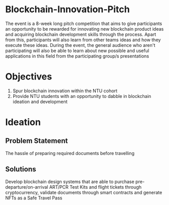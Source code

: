 # Blockchain-Innovation-Pitch
The event is a 8-week long pitch competition that aims to give participants an opportunity to be rewarded for innovating new blockchain product ideas and acquiring blockchain development skills through the process. Apart from this, participants will also learn from other teams ideas and how they execute these ideas. During the event, the general audience who aren't participating will also be able to learn about new possible and useful applications in this field from the participating group/s presentations

# Objectives
1. Spur blockchain innovation within the NTU cohort </br>
2. Provide NTU students with an opportunity to dabble in blockchain ideation and development </br> 

# Ideation
## Problem Statement 
The hassle of preparing required documents before travelling 

## Solutions
Develop blockchain design systems that are able to purchase pre-departure/on-arrival ART/PCR Test Kits and flight tickets through cryptocurrency, validate documents through smart contracts and generate NFTs as a Safe Travel Pass








